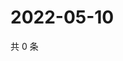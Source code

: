 # 2022-05-10

共 0 条

<!-- BEGIN WEIBO -->
<!-- 最后更新时间 Tue May 10 2022 21:43:03 GMT+0800 (China Standard Time) -->

<!-- END WEIBO -->
